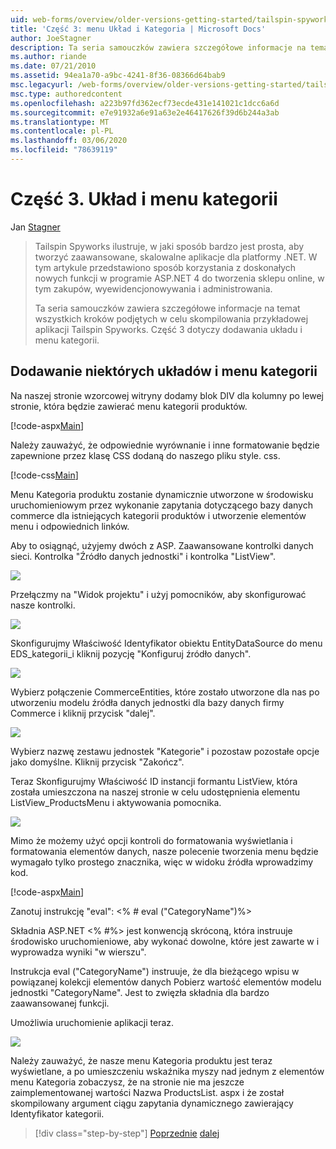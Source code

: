 ```yaml
---
uid: web-forms/overview/older-versions-getting-started/tailspin-spyworks/tailspin-spyworks-part-3
title: 'Część 3: menu Układ i Kategoria | Microsoft Docs'
author: JoeStagner
description: Ta seria samouczków zawiera szczegółowe informacje na temat wszystkich kroków podjętych w celu skompilowania przykładowej aplikacji Tailspin Spyworks. Część 3 dotyczy dodawania układu i menu kategorii.
ms.author: riande
ms.date: 07/21/2010
ms.assetid: 94ea1a70-a9bc-4241-8f36-08366d64bab9
msc.legacyurl: /web-forms/overview/older-versions-getting-started/tailspin-spyworks/tailspin-spyworks-part-3
msc.type: authoredcontent
ms.openlocfilehash: a223b97fd362ecf73ecde431e141021c1dcc6a6d
ms.sourcegitcommit: e7e91932a6e91a63e2e46417626f39d6b244a3ab
ms.translationtype: MT
ms.contentlocale: pl-PL
ms.lasthandoff: 03/06/2020
ms.locfileid: "78639119"
---
```

# <a name="part-3-layout-and-category-menu"></a>Część 3. Układ i menu kategorii

Jan [Stagner](https://github.com/JoeStagner)

> Tailspin Spyworks ilustruje, w jaki sposób bardzo jest prosta, aby tworzyć zaawansowane, skalowalne aplikacje dla platformy .NET. W tym artykule przedstawiono sposób korzystania z doskonałych nowych funkcji w programie ASP.NET 4 do tworzenia sklepu online, w tym zakupów, wyewidencjonowywania i administrowania.
> 
> Ta seria samouczków zawiera szczegółowe informacje na temat wszystkich kroków podjętych w celu skompilowania przykładowej aplikacji Tailspin Spyworks. Część 3 dotyczy dodawania układu i menu kategorii.

## <a id="_Toc260221669"></a>Dodawanie niektórych układów i menu kategorii

Na naszej stronie wzorcowej witryny dodamy blok DIV dla kolumny po lewej stronie, która będzie zawierać menu kategorii produktów.

[!code-aspx[Main](tailspin-spyworks-part-3/samples/sample1.aspx)]

Należy zauważyć, że odpowiednie wyrównanie i inne formatowanie będzie zapewnione przez klasę CSS dodaną do naszego pliku style. css.

[!code-css[Main](tailspin-spyworks-part-3/samples/sample2.css)]

Menu Kategoria produktu zostanie dynamicznie utworzone w środowisku uruchomieniowym przez wykonanie zapytania dotyczącego bazy danych commerce dla istniejących kategorii produktów i utworzenie elementów menu i odpowiednich linków.

Aby to osiągnąć, użyjemy dwóch z ASP. Zaawansowane kontrolki danych sieci. Kontrolka "Źródło danych jednostki" i kontrolka "ListView".

![](tailspin-spyworks-part-3/_static/image1.jpg)

Przełączmy na "Widok projektu" i użyj pomocników, aby skonfigurować nasze kontrolki.

![](tailspin-spyworks-part-3/_static/image2.jpg)

Skonfigurujmy Właściwość Identyfikator obiektu EntityDataSource do menu EDS\_kategorii\_i kliknij pozycję "Konfiguruj źródło danych".

![](tailspin-spyworks-part-3/_static/image3.jpg)

Wybierz połączenie CommerceEntities, które zostało utworzone dla nas po utworzeniu modelu źródła danych jednostki dla bazy danych firmy Commerce i kliknij przycisk "dalej".

![](tailspin-spyworks-part-3/_static/image4.jpg)

Wybierz nazwę zestawu jednostek "Kategorie" i pozostaw pozostałe opcje jako domyślne. Kliknij przycisk "Zakończ".

Teraz Skonfigurujmy Właściwość ID instancji formantu ListView, która została umieszczona na naszej stronie w celu udostępnienia elementu ListView\_ProductsMenu i aktywowania pomocnika.

![](tailspin-spyworks-part-3/_static/image5.jpg)

Mimo że możemy użyć opcji kontroli do formatowania wyświetlania i formatowania elementów danych, nasze polecenie tworzenia menu będzie wymagało tylko prostego znacznika, więc w widoku źródła wprowadzimy kod.

[!code-aspx[Main](tailspin-spyworks-part-3/samples/sample3.aspx)]

Zanotuj instrukcję "eval": &lt;% # eval ("CategoryName")%&gt;

Składnia ASP.NET &lt;% #%&gt; jest konwencją skróconą, która instruuje środowisko uruchomieniowe, aby wykonać dowolne, które jest zawarte w i wyprowadza wyniki "w wierszu".

Instrukcja eval ("CategoryName") instruuje, że dla bieżącego wpisu w powiązanej kolekcji elementów danych Pobierz wartość elementów modelu jednostki "CategoryName". Jest to zwięzła składnia dla bardzo zaawansowanej funkcji.

Umożliwia uruchomienie aplikacji teraz.

![](tailspin-spyworks-part-3/_static/image6.jpg)

Należy zauważyć, że nasze menu Kategoria produktu jest teraz wyświetlane, a po umieszczeniu wskaźnika myszy nad jednym z elementów menu Kategoria zobaczysz, że na stronie nie ma jeszcze zaimplementowanej wartości Nazwa ProductsList. aspx i że został skompilowany argument ciągu zapytania dynamicznego zawierający  Identyfikator kategorii.

> [!div class="step-by-step"]
> [Poprzednie](tailspin-spyworks-part-2.md)
> [dalej](tailspin-spyworks-part-4.md)
